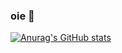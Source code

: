 ### oie 👋

[![Anurag's GitHub stats](https://github-readme-stats.vercel.app/api?username=szabribs)](https://github.com/anuraghazra/github-readme-stats)
